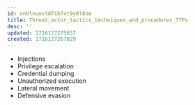```yaml
---
id: nnblnuostd7ib7vt9y0l8ne
title: Threat_actor_tactics_techniques_and_procedures_TTPs
desc: ''
updated: 1716127275657
created: 1716127267029
---
```

- Injections
- Privilege escalation
- Credential dumping
- Unauthorized execution
- Lateral movement
- Defensive evasion